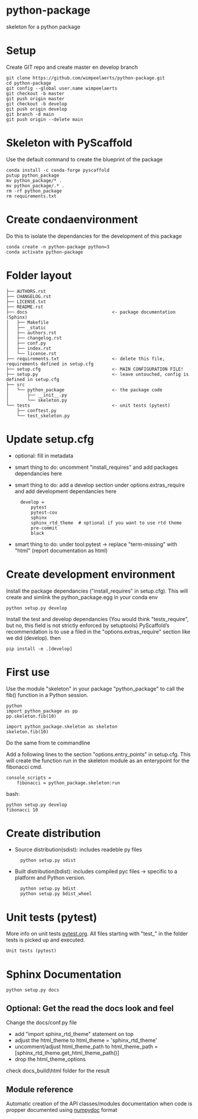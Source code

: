 # python-package
skeleton for a python package

# Setup 
Create GIT repo and create master en develop branch 

    git clone https://github.com/wimpeelaerts/python-package.git
    cd python-package
    git config --global user.name wimpeelaerts
    git checkout -b master
    git push origin master
    git checkout -b develop
    git push origin develop
    git branch -d main
    git push origin --delete main


# Skeleton with PyScaffold 
Use the default command to create the blueprint of the package

    conda install -c conda-forge pyscaffold
    putup python_package
    mv python_package/* .
    mv python_package/.* .
    rm -rf python_package
    rm requirements.txt

# Create condaenvironment
Do this to isolate the dependancies for the development of this package 

    conda create -n python-package python=3
    conda activate python-package

# Folder layout

    ├── AUTHORS.rst                
    ├── CHANGELOG.rst
    ├── LICENSE.txt
    ├── README.rst
    ├── docs                                <- package documentation (Sphinx)
    │   ├── Makefile
    │   ├── _static
    │   ├── authors.rst
    │   ├── changelog.rst
    │   ├── conf.py
    │   ├── index.rst
    │   └── license.rst
    ├── requirements.txt                    <- delete this file, requirements defined in setup.cfg
    ├── setup.cfg                           <- MAIN CONFIGURATION FILE!
    ├── setup.py                            <- leave untouched, config is defined in setup.cfg
    ├── src                                
    │   └── python_package                  <- the package code 
    │       ├── __init__.py
    │       └── skeleton.py
    └── tests                               <- unit tests (pytest)
        ├── conftest.py
        └── test_skeleton.py

# Update setup.cfg 

- optional: fill in metadata
- smart thing to do: uncomment "install_requires" and add packages dependancies here
- smart thing to do: add a develop section under options.extras_require and add development dependancies here

        develop =
            pytest
            pytest-cov
            sphinx
            sphinx_rtd_theme  # optional if you want to use rtd theme
            pre-commit
            black

- smart thing to do: under tool:pytest -> replace "term-missing" with "html"  (report documentation as html)

# Create development environment

Install the package dependancies ("install_requires" in setup.cfg). This will create and simlink the python_package.egg in your conda env

    python setup.py develop

Install the test and develop dependancies (You would think "tests_require", but no, this field is not strictly enforced by setuptools)
PyScaffold’s recommendation is to use a filed in the "options.extras_require" section like we did (develop). then 

    pip install -e .[develop]

# First use 

Use the module "skeleton" in your package "python_package" to call the fib() function in a Python session. 

    python
    import python_package as pp
    pp.skeleton.fib(10)

    import python_package.skeleton as skeleton
    skeleton.fib(10)

Do the same from te commandline 

Add a following lines to the section "options.entry_points" in setup.cfg. This will create the function run in the skeleton module as an enterypoint for the fibonacci cmd. 

    console_scripts =
        fibonacci = python_package.skeleton:run

bash:

    python setup.py develop
    fibonacci 10 


# Create distribution

- Source distribution(sdist): includes readeble py files 

        python setup.py sdist

- Built distribution(bdist): includes compiled pyc files -> specific to a platform and Python version.

        python setup.py bdist
        python setup.py bdist_wheel

# Unit tests (pytest)

More info on unit tests [pytest.org](https://docs.pytest.org/en/latest/). All files starting with "test_" in the folder tests is picked up and executed. 

    Unit tests (pytest)

# Sphinx Documentation

    python setup.py docs

## Optional: Get the read the docs look and feel 

Change the docs/conf.py file 

- add "import sphinx_rtd_theme" statement on top
- adjust the html_theme to html_theme = 'sphinx_rtd_theme'
- uncomment/adjust html_theme_path to html_theme_path = [sphinx_rtd_theme.get_html_theme_path()]
- drop the html_theme_options

check docs\_build\html folder for the result

## Module reference
Automatic creation of the API classes/modules documentation when code is propper documented using [numpydoc](https://numpydoc.readthedocs.io/en/latest/format.html) format 